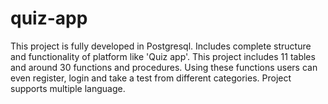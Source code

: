 # quiz-app
This project is fully developed in Postgresql.
Includes complete structure and functionality of platform like 'Quiz app'.
This project includes 11 tables and around 30 functions and procedures.
Using these functions users can even register, login and take a test from different categories.
Project supports multiple language.
